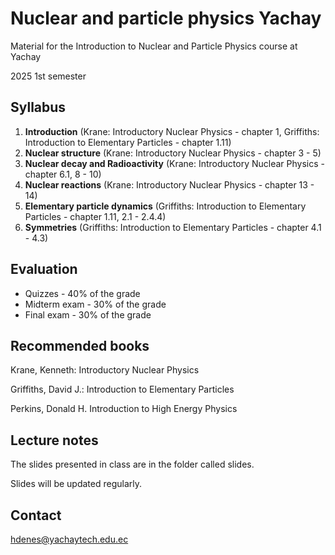 # Nuclear and particle physics Yachay

Material for the Introduction to Nuclear and Particle Physics course at Yachay

2025 1st semester

## Syllabus

1. **Introduction**	(Krane: Introductory Nuclear Physics - chapter 1, Griffiths: Introduction to Elementary Particles - chapter 1.11)
2. **Nuclear structure** (Krane: Introductory Nuclear Physics - chapter 3 - 5)
3. **Nuclear decay and Radioactivity** (Krane: Introductory Nuclear Physics - chapter 6.1, 8 - 10)
4. **Nuclear reactions** (Krane: Introductory Nuclear Physics - chapter 13 - 14)
5. **Elementary particle dynamics** (Griffiths: Introduction to Elementary Particles - chapter 1.11, 2.1 - 2.4.4)
6. **Symmetries** (Griffiths: Introduction to Elementary Particles - chapter 4.1 - 4.3)

## Evaluation

- Quizzes - 40% of the grade
- Midterm exam - 30% of the grade 
- Final exam - 30% of the grade


## Recommended books

Krane, Kenneth: Introductory Nuclear Physics

Griffiths, David J.: Introduction to Elementary Particles

Perkins, Donald H. Introduction to High Energy Physics

## Lecture notes
The slides presented in class are in the folder called slides.

Slides will be updated regularly.

## Contact
hdenes@yachaytech.edu.ec
